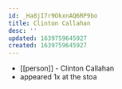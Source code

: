 ```yaml
---
id: _Ha8jI7r9OkxnAQ6RP9bo
title: Clinton Callahan
desc: ''
updated: 1639759645927
created: 1639759645927
---
```



- [[person]] - Clinton Callahan
- appeared 1x at the stoa
